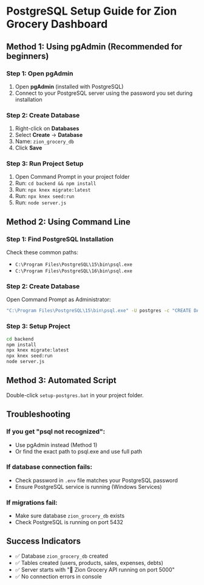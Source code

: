 # PostgreSQL Setup Guide for Zion Grocery Dashboard

## Method 1: Using pgAdmin (Recommended for beginners)

### Step 1: Open pgAdmin
1. Open **pgAdmin** (installed with PostgreSQL)
2. Connect to your PostgreSQL server using the password you set during installation

### Step 2: Create Database
1. Right-click on **Databases**
2. Select **Create** → **Database**
3. Name: `zion_grocery_db`
4. Click **Save**

### Step 3: Run Project Setup
1. Open Command Prompt in your project folder
2. Run: `cd backend && npm install`
3. Run: `npx knex migrate:latest`
4. Run: `npx knex seed:run`
5. Run: `node server.js`

## Method 2: Using Command Line

### Step 1: Find PostgreSQL Installation
Check these common paths:
- `C:\Program Files\PostgreSQL\15\bin\psql.exe`
- `C:\Program Files\PostgreSQL\16\bin\psql.exe`

### Step 2: Create Database
Open Command Prompt as Administrator:
```bash
"C:\Program Files\PostgreSQL\15\bin\psql.exe" -U postgres -c "CREATE DATABASE zion_grocery_db;"
```

### Step 3: Setup Project
```bash
cd backend
npm install
npx knex migrate:latest
npx knex seed:run
node server.js
```

## Method 3: Automated Script

Double-click `setup-postgres.bat` in your project folder.

## Troubleshooting

### If you get "psql not recognized":
- Use pgAdmin instead (Method 1)
- Or find the exact path to psql.exe and use full path

### If database connection fails:
- Check password in `.env` file matches your PostgreSQL password
- Ensure PostgreSQL service is running (Windows Services)

### If migrations fail:
- Make sure database `zion_grocery_db` exists
- Check PostgreSQL is running on port 5432

## Success Indicators
- ✅ Database `zion_grocery_db` created
- ✅ Tables created (users, products, sales, expenses, debts)
- ✅ Server starts with "🚀 Zion Grocery API running on port 5000"
- ✅ No connection errors in console
